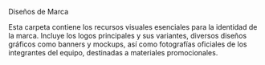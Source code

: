 Diseños de Marca

Esta carpeta contiene los recursos visuales esenciales para la identidad de la marca.
Incluye los logos principales y sus variantes, diversos diseños gráficos como banners y mockups, así como fotografías oficiales de los integrantes del equipo, destinadas a materiales promocionales.
